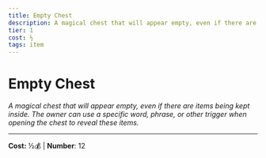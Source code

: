 ```yaml
---
title: Empty Chest
description: A magical chest that will appear empty, even if there are items being kept inside. The owner can use a specific word, phrase, or other trigger when opening the chest to reveal these items.
tier: 1
cost: ½
tags: item
---
```

# Empty Chest

_A magical chest that will appear empty, even if there are items being kept inside. The owner can use a specific word, phrase, or other trigger when opening the chest to reveal these items._

___
**Cost:** ½💰 | **Number**: 12
